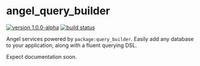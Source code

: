 # angel_query_builder
[![version 1.0.0-alpha](https://img.shields.io/badge/pub-1.0.0--alpha-red.svg)](https://pub.dartlang.org/packages/angel_query_builder)
[![build status](https://travis-ci.org/angel-dart/query_builder.svg)](https://travis-ci.org/angel-dart/query_builder)

Angel services powered by `package:query_builder`. Easily add any database to your application,
along with a fluent querying DSL.

Expect documentation soon.